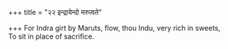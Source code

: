 +++
title = "२२ इन्द्रायेन्दो मरुत्वते"

+++
For Indra girt by Maruts, flow, thou Indu, very rich in sweets,  
     To sit in place of sacrifice.